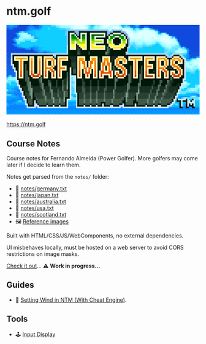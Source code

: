 # ntm.golf

![NTM logo small](./assets/ntm-logo-small.png)

https://ntm.golf

## Course Notes

Course notes for Fernando Almeida (Power Golfer). More golfers may come later if I decide to learn them.

Notes get parsed from the `notes/` folder:
- 📄 [notes/germany.txt](/notes/germany.txt)
- 📄 [notes/japan.txt](/notes/japan.txt)
- 📄 [notes/australia.txt](/notes/australia.txt)
- 📄 [notes/usa.txt](/notes/usa.txt)
- 📄 [notes/scotland.txt](/notes/scotland.txt)
- 🖼 [Reference images](/assets/references/)

Built with HTML/CSS/JS/WebComponents, no external dependencies.

UI misbehaves locally, must be hosted on a web server to avoid CORS restrictions on image masks.

[Check it out](https://ntm.golf/notes)... :warning: **Work in progress...**

## Guides

- 🦮 [Setting Wind in NTM (With Cheat Engine)](https://ntm.golf/guides/setting-wind-with-cheat-engine).

## Tools

- 🕹 [Input Display](https://ntm.golf/input-display)